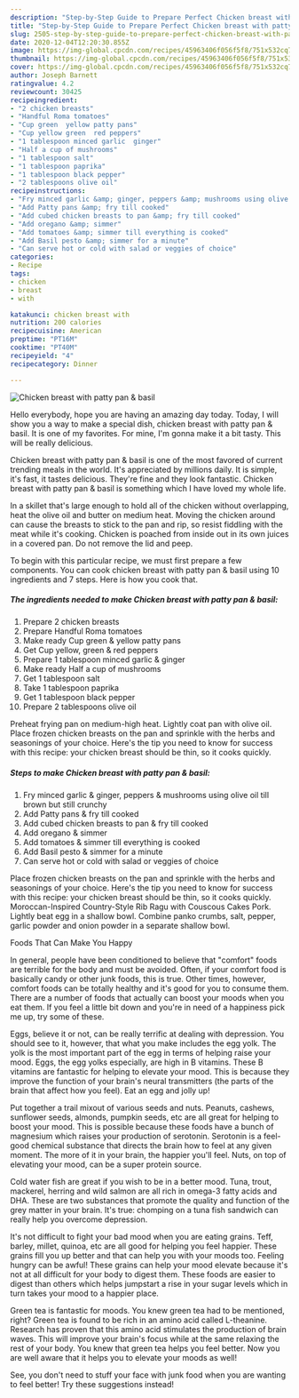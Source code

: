 ```yaml
---
description: "Step-by-Step Guide to Prepare Perfect Chicken breast with patty pan &amp;amp; basil"
title: "Step-by-Step Guide to Prepare Perfect Chicken breast with patty pan &amp;amp; basil"
slug: 2505-step-by-step-guide-to-prepare-perfect-chicken-breast-with-patty-pan-and-amp-basil
date: 2020-12-04T12:20:30.855Z
image: https://img-global.cpcdn.com/recipes/45963406f056f5f8/751x532cq70/chicken-breast-with-patty-pan-basil-recipe-main-photo.jpg
thumbnail: https://img-global.cpcdn.com/recipes/45963406f056f5f8/751x532cq70/chicken-breast-with-patty-pan-basil-recipe-main-photo.jpg
cover: https://img-global.cpcdn.com/recipes/45963406f056f5f8/751x532cq70/chicken-breast-with-patty-pan-basil-recipe-main-photo.jpg
author: Joseph Barnett
ratingvalue: 4.2
reviewcount: 30425
recipeingredient:
- "2 chicken breasts"
- "Handful Roma tomatoes"
- "Cup green  yellow patty pans"
- "Cup yellow green  red peppers"
- "1 tablespoon minced garlic  ginger"
- "Half a cup of mushrooms"
- "1 tablespoon salt"
- "1 tablespoon paprika"
- "1 tablespoon black pepper"
- "2 tablespoons olive oil"
recipeinstructions:
- "Fry minced garlic &amp; ginger, peppers &amp; mushrooms using olive oil till brown but still crunchy"
- "Add Patty pans &amp; fry till cooked"
- "Add cubed chicken breasts to pan &amp; fry till cooked"
- "Add oregano &amp; simmer"
- "Add tomatoes &amp; simmer till everything is cooked"
- "Add Basil pesto &amp; simmer for a minute"
- "Can serve hot or cold with salad or veggies of choice"
categories:
- Recipe
tags:
- chicken
- breast
- with

katakunci: chicken breast with 
nutrition: 200 calories
recipecuisine: American
preptime: "PT16M"
cooktime: "PT40M"
recipeyield: "4"
recipecategory: Dinner

---
```



![Chicken breast with patty pan &amp; basil](https://img-global.cpcdn.com/recipes/45963406f056f5f8/751x532cq70/chicken-breast-with-patty-pan-basil-recipe-main-photo.jpg)

Hello everybody, hope you are having an amazing day today. Today, I will show you a way to make a special dish, chicken breast with patty pan &amp; basil. It is one of my favorites. For mine, I'm gonna make it a bit tasty. This will be really delicious.

Chicken breast with patty pan &amp; basil is one of the most favored of current trending meals in the world. It's appreciated by millions daily. It is simple, it's fast, it tastes delicious. They're fine and they look fantastic. Chicken breast with patty pan &amp; basil is something which I have loved my whole life.

In a skillet that&#39;s large enough to hold all of the chicken without overlapping, heat the olive oil and butter on medium heat. Moving the chicken around can cause the breasts to stick to the pan and rip, so resist fiddling with the meat while it&#39;s cooking. Chicken is poached from inside out in its own juices in a covered pan. Do not remove the lid and peep.


To begin with this particular recipe, we must first prepare a few components. You can cook chicken breast with patty pan &amp; basil using 10 ingredients and 7 steps. Here is how you cook that.

<!--inarticleads1-->

##### The ingredients needed to make Chicken breast with patty pan &amp; basil:

1. Prepare 2 chicken breasts
1. Prepare Handful Roma tomatoes
1. Make ready Cup green &amp; yellow patty pans
1. Get Cup yellow, green &amp; red peppers
1. Prepare 1 tablespoon minced garlic &amp; ginger
1. Make ready Half a cup of mushrooms
1. Get 1 tablespoon salt
1. Take 1 tablespoon paprika
1. Get 1 tablespoon black pepper
1. Prepare 2 tablespoons olive oil


Preheat frying pan on medium-high heat. Lightly coat pan with olive oil. Place frozen chicken breasts on the pan and sprinkle with the herbs and seasonings of your choice. Here&#39;s the tip you need to know for success with this recipe: your chicken breast should be thin, so it cooks quickly. 

<!--inarticleads2-->

##### Steps to make Chicken breast with patty pan &amp; basil:

1. Fry minced garlic &amp; ginger, peppers &amp; mushrooms using olive oil till brown but still crunchy
1. Add Patty pans &amp; fry till cooked
1. Add cubed chicken breasts to pan &amp; fry till cooked
1. Add oregano &amp; simmer
1. Add tomatoes &amp; simmer till everything is cooked
1. Add Basil pesto &amp; simmer for a minute
1. Can serve hot or cold with salad or veggies of choice


Place frozen chicken breasts on the pan and sprinkle with the herbs and seasonings of your choice. Here&#39;s the tip you need to know for success with this recipe: your chicken breast should be thin, so it cooks quickly. Moroccan-Inspired Country-Style Rib Ragu with Couscous Cakes Pork. Lightly beat egg in a shallow bowl. Combine panko crumbs, salt, pepper, garlic powder and onion powder in a separate shallow bowl. 

Foods That Can Make You Happy


In general, people have been conditioned to believe that "comfort" foods are terrible for the body and must be avoided. Often, if your comfort food is basically candy or other junk foods, this is true. Other times, however, comfort foods can be totally healthy and it's good for you to consume them. There are a number of foods that actually can boost your moods when you eat them. If you feel a little bit down and you're in need of a happiness pick me up, try some of these.

Eggs, believe it or not, can be really terrific at dealing with depression. You should see to it, however, that what you make includes the egg yolk. The yolk is the most important part of the egg in terms of helping raise your mood. Eggs, the egg yolks especially, are high in B vitamins. These B vitamins are fantastic for helping to elevate your mood. This is because they improve the function of your brain's neural transmitters (the parts of the brain that affect how you feel). Eat an egg and jolly up!

Put together a trail mixout of various seeds and nuts. Peanuts, cashews, sunflower seeds, almonds, pumpkin seeds, etc are all great for helping to boost your mood. This is possible because these foods have a bunch of magnesium which raises your production of serotonin. Serotonin is a feel-good chemical substance that directs the brain how to feel at any given moment. The more of it in your brain, the happier you'll feel. Nuts, on top of elevating your mood, can be a super protein source.

Cold water fish are great if you wish to be in a better mood. Tuna, trout, mackerel, herring and wild salmon are all rich in omega-3 fatty acids and DHA. These are two substances that promote the quality and function of the grey matter in your brain. It's true: chomping on a tuna fish sandwich can really help you overcome depression. 

It's not difficult to fight your bad mood when you are eating grains. Teff, barley, millet, quinoa, etc are all good for helping you feel happier. These grains fill you up better and that can help you with your moods too. Feeling hungry can be awful! These grains can help your mood elevate because it's not at all difficult for your body to digest them. These foods are easier to digest than others which helps jumpstart a rise in your sugar levels which in turn takes your mood to a happier place.

Green tea is fantastic for moods. You knew green tea had to be mentioned, right? Green tea is found to be rich in an amino acid called L-theanine. Research has proven that this amino acid stimulates the production of brain waves. This will improve your brain's focus while at the same relaxing the rest of your body. You knew that green tea helps you feel better. Now you are well aware that it helps you to elevate your moods as well!

See, you don't need to stuff your face with junk food when you are wanting to feel better! Try  these suggestions  instead!

